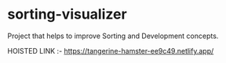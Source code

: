 # sorting-visualizer
Project that helps to improve Sorting and Development concepts.

HOISTED LINK :- https://tangerine-hamster-ee9c49.netlify.app/
